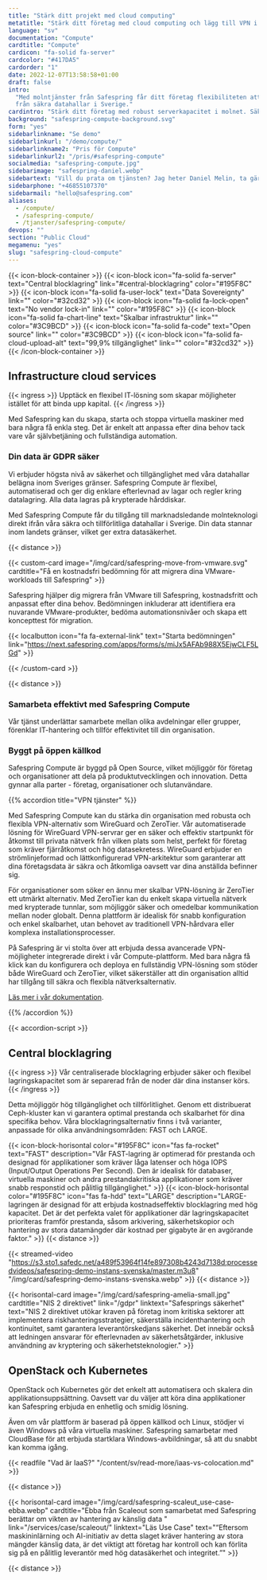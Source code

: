 ```yaml
---
title: "Stärk ditt projekt med cloud computing"
metatitle: "Stärk ditt företag med cloud computing och lägg till VPN i Safespring"
language: "sv"
documentation: "Compute"
cardtitle: "Compute"
cardicon: "fa-solid fa-server"
cardcolor: "#417DA5"
cardorder: "1"
date: 2022-12-07T13:58:58+01:00
draft: false
intro:
  "Med molntjänster från Safespring får ditt företag flexibiliteten att anpassa IT-infrastrukturen efter era behov. Allt
  från säkra datahallar i Sverige."
cardintro: "Stärk ditt företag med robust serverkapacitet i molnet. Säker, svensk IaaS."
background: "safespring-compute-background.svg"
form: "yes"
sidebarlinkname: "Se demo"
sidebarlinkurl: "/demo/compute/"
sidebarlinkname2: "Pris för Compute"
sidebarlinkurl2: "/pris/#safespring-compute"
socialmedia: "safespring-compute.jpg"
sidebarimage: "safespring-daniel.webp"
sidebartext: "Vill du prata om tjänsten? Jag heter Daniel Melin, ta gärna kontakt med mig om du har några frågor."
sidebarphone: "+46855107370"
sidebarmail: "hello@safespring.com"
aliases:
  - /compute/
  - /safespring-compute/
  - /tjanster/safespring-compute/
devops: ""
section: "Public Cloud"
megamenu: "yes"
slug: "safespring-cloud-compute"
---
```


{{< icon-block-container >}}
{{< icon-block icon="fa-solid fa-server" text="Central blocklagring" link="#central-blocklagring" color="#195F8C" >}}
{{< icon-block icon="fa-solid fa-user-lock" text="Data Sovereignty" link="" color="#32cd32" >}}
{{< icon-block icon="fa-solid fa-lock-open" text="No vendor lock-in" link="" color="#195F8C" >}}
{{< icon-block icon="fa-solid fa-chart-line" text="Skalbar infrastruktur" link="" color="#3C9BCD" >}}
{{< icon-block icon="fa-solid fa-code" text="Open source" link="" color="#3C9BCD" >}}
{{< icon-block icon="fa-solid fa-cloud-upload-alt" text="99,9% tillgänglighet" link="" color="#32cd32" >}}
{{< /icon-block-container >}}

## Infrastructure cloud services

{{< ingress >}} Upptäck en flexibel IT-lösning som skapar möjligheter istället för att binda upp kapital.
{{< /ingress >}}

Med Safespring kan du skapa, starta och stoppa virtuella maskiner med bara några få enkla steg. Det är enkelt att
anpassa efter dina behov tack vare vår självbetjäning och fullständiga automation.

### Din data är GDPR säker

Vi erbjuder högsta nivå av säkerhet och tillgänglighet med våra datahallar belägna inom Sveriges gränser. Safespring
Compute är flexibel, automatiserad och ger dig enklare efterlevnad av lagar och regler kring datalagring. Alla data
lagras på krypterade hårddiskar.

Med Safespring Compute får du tillgång till marknadsledande molnteknologi direkt ifrån våra säkra och tillförlitliga
datahallar i Sverige. Din data stannar inom landets gränser, vilket ger extra datasäkerhet.

{{< distance >}}

{{< custom-card image="/img/card/safespring-move-from-vmware.svg" cardtitle="Få en kostnadsfri bedömning för att migrera dina VMware-workloads till Safespring" >}}

<p>Safespring hjälper dig migrera från VMware till Safespring, kostnadsfritt och anpassat efter dina behov. Bedömningen
inkluderar att identifiera era nuvarande VMware-produkter, bedöma automationsnivåer och skapa ett koncepttest för migration.
</p>

{{< localbutton icon="fa fa-external-link" text="Starta bedömningen" link="https://next.safespring.com/apps/forms/s/miJx5AFAb988X5EjwCLF5LGd" >}}

{{< /custom-card >}}

{{< distance >}}

### Samarbeta effektivt med Safespring Compute

Vår tjänst underlättar samarbete mellan olika avdelningar eller grupper, förenklar IT-hantering och tillför effektivitet
till din organisation.

### Byggt på öppen källkod

Safespring Compute är byggd på Open Source, vilket möjliggör för företag och organisationer att dela på
produktutvecklingen och innovation. Detta gynnar alla parter - företag, organisationer och slutanvändare.

{{% accordion title="VPN tjänster" %}}

Med Safespring Compute kan du stärka din organisation med robusta och flexibla VPN-alternativ som WireGuard och
ZeroTier. Vår automatiserade lösning för WireGuard VPN-servrar ger en säker och effektiv startpunkt för åtkomst till
privata nätverk från vilken plats som helst, perfekt för företag som kräver fjärråtkomst och hög datasekretess.
WireGuard erbjuder en strömlinjeformad och lättkonfigurerad VPN-arkitektur som garanterar att dina företagsdata är säkra
och åtkomliga oavsett var dina anställda befinner sig.

För organisationer som söker en ännu mer skalbar VPN-lösning är ZeroTier ett utmärkt alternativ. Med ZeroTier kan du
enkelt skapa virtuella nätverk med krypterade tunnlar, som möjliggör säker och omedelbar kommunikation mellan noder
globalt. Denna plattform är idealisk för snabb konfiguration och enkel skalbarhet, utan behovet av traditionell
VPN-hårdvara eller komplexa installationsprocesser.

På Safespring är vi stolta över att erbjuda dessa avancerade VPN-möjligheter integrerade direkt i vår Compute-plattform.
Med bara några få klick kan du konfigurera och deploya en fullständig VPN-lösning som stöder både WireGuard och
ZeroTier, vilket säkerställer att din organisation alltid har tillgång till säkra och flexibla nätverksalternativ.

[Läs mer i vår dokumentation](https://docs.safespring.com/new/vpn).

{{% /accordion %}}

{{< accordion-script >}}

## Central blocklagring

{{< ingress >}} Vår centraliserade blocklagring erbjuder säker och flexibel lagringskapacitet som är separerad från de
noder där dina instanser körs. {{< /ingress >}}

Detta möjliggör hög tillgänglighet och tillförlitlighet. Genom ett distribuerat Ceph-kluster kan vi garantera optimal
prestanda och skalbarhet för dina specifika behov. Våra blocklagringsalternativ finns i två varianter, anpassade för
olika användnings­områden: FAST och LARGE.

{{< icon-block-horisontal color="#195F8C" icon="fas fa-rocket" text="FAST" description="Vår FAST-lagring är optimerad för prestanda och designad för applikationer som kräver låga latenser och höga IOPS (Input/Output Operations Per Second). Den är idealisk för databaser, virtuella maskiner och andra prestandakritiska applikationer som kräver snabb responstid och pålitlig tillgänglighet." >}}
{{< icon-block-horisontal color="#195F8C" icon="fas fa-hdd" text="LARGE" description="LARGE-lagringen är designad för att erbjuda kostnadseffektiv blocklagring med hög kapacitet. Det är det perfekta valet för applikationer där lagringskapacitet prioriteras framför prestanda, såsom arkivering, säkerhetskopior och hantering av stora datamängder där kostnad per gigabyte är en avgörande faktor." >}}
{{< distance >}}

{{< streamed-video "https://s3.sto1.safedc.net/a489f53964f14fe897308b4243d7138d:processedvideos/safespring-demo-instans-svenska/master.m3u8" "/img/card/safespring-demo-instans-svenska.webp" >}}
{{< distance >}}

{{< horisontal-card image="/img/card/safespring-amelia-small.jpg" cardtitle="NIS 2 direktivet" link="/gdpr" linktext="Safesprings säkerhet" text="NIS 2 direktivet utökar kraven på företag inom kritiska sektorer att implementera riskhanteringsstrategier, säkerställa incidenthantering och kontinuitet, samt garantera leverantörskedjans säkerhet. Det innebär också att ledningen ansvarar för efterlevnaden av säkerhetsåtgärder, inklusive användning av kryptering och säkerhetsteknologier." >}}

## OpenStack och Kubernetes

OpenStack och Kubernetes gör det enkelt att automatisera och skalera din applikationsuppsättning. Oavsett var du väljer
att köra dina applikationer kan Safespring erbjuda en enhetlig och smidig lösning.

Även om vår plattform är baserad på öppen källkod och Linux, stödjer vi även Windows på våra virtuella maskiner.
Safespring samarbetar med CloudBase för att erbjuda startklara Windows-avbildningar, så att du snabbt kan komma igång.

{{< readfile "Vad är IaaS?" "/content/sv/read-more/iaas-vs-colocation.md" >}}

{{< distance >}}

{{< horisontal-card image="/img/card/safespring-scaleut_use-case-ebba.webp" cardtitle="Ebba från Scaleout som samarbetat med Safespring berättar om vikten av hantering av känslig data " link="/services/case/scaleout/" linktext="Läs Use Case" text="“Eftersom maskininlärning och AI-initiativ av detta slaget kräver hantering av stora mängder känslig data, är det viktigt att företag har kontroll och kan förlita sig på en pålitlig leverantör med hög datasäkerhet och integritet.”" >}}

{{< distance >}}
